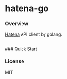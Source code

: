 # hatena-go

### Overview
[Hatena](http://developer.hatena.ne.jp/ja/documents/bookmark/apis/rest) API client by golang.

<br/>
### Quick Start

### License
MIT

